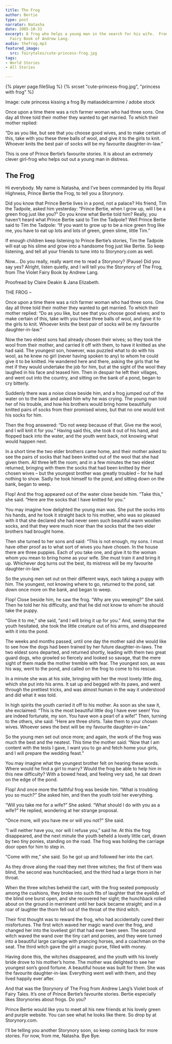 ```yaml
---
title: The Frog
author: Bertie
type: post
narrator: Natasha
date: 2005-10-31
excerpt: A frog who helps a young man in the search for his wife.  From the Violet
  Fairy Book of Andrew Lang.
audio: thefrog.mp3
featured_image:
  src: fairytales/cute-princess-frog.jpg
tags:
- World Stories
- All Stories

---
```

{% player page.fileSlug %}
{% srcset  "cute-princess-frog.jpg", "princess with frog" %}

Image: cute princess kissing a frog By matiasdelcarmine / adobe stock

Once upon a time there was a rich farmer woman who had three sons. One day all three told their mother they wanted to get married. To which their mother replied:

“Do as you like, but see that you choose good wives, and to make certain of this, take with you these three balls of wool, and give it to the girls to knit. Whoever knits the best pair of socks will be my favourite daughter-in-law.”

This is one of Prince Bertie’s favourite stories. It is about an extremely clever girl-frog who helps out out a young man in distress.

## The Frog

Hi everybody. My name is Natasha, and I’ve been commanded by His Royal Highness, Prince Bertie the Frog, to tell you a Storynory.

Did you know that Prince Bertie lives in a pond, not a palace? His friend, Tim the Tadpole, asked him yesterday: “Prince Bertie, when I grow up, will I be a green frog just like you?” Do you know what Bertie told him? Really, you haven’t heard what Prince Bertie said to Tim the Tadpole? Well Prince Bertie said to Tim the Tadpole: “If you want to grow up to be a nice green frog like me, you have to eat up lots and lots of green, green slime, little Tim.”

If enough children keep listening to Prince Bertie’s stories, Tim the Tadpole will eat up his slime and grow into a handsome frog just like Bertie. So keep listening, and tell all your friends to tune into to Storynory.com as well.

Now… Do you really, really want me to read a Storynory? (Pause) Did you say yes? Alright, listen quietly, and I will tell you the Storynory of The Frog, from The Violet Fairy Book by Andrew Lang.

Proofread by Claire Deakin & Jana Elizabeth.

THE FROG –

Once upon a time there was a rich farmer woman who had three sons. One day all three told their mother they wanted to get married. To which their mother replied: “Do as you like, but see that you choose good wives; and to make certain of this, take with you these three balls of wool, and give it to the girls to knit. Whoever knits the best pair of socks will be my favourite daughter-in-law.”

Now the two eldest sons had already chosen their wives; so they took the wool from their mother, and carried it off with them, to have it knitted as she had said. The youngest son, however, was puzzled what to do with his wool, as he knew no girl (never having spoken to any) to whom he could give it to be knitted. He wandered here and there, asking the girls that he met if they would undertake the job for him, but at the sight of the wool they laughed in his face and teased him. Then in despair he left their villages, and went out into the country, and sitting on the bank of a pond, began to cry bitterly.

Suddenly there was a noise close beside him, and a frog jumped out of the water on to the bank and asked him why he was crying. The young man told her of his trouble, and how his brothers would bring home beautifully knitted pairs of socks from their promised wives, but that no one would knit his socks for him.

Then the frog answered: “Do not weep because of that. Give me the wool, and I will knit it for you.” Having said this, she took it out of his hand, and flopped back into the water, and the youth went back, not knowing what would happen next.

In a short time the two elder brothers came home, and their mother asked to see the pairs of socks that had been knitted out of the wool that she had given them. All three left the room; and in a few minutes the two eldest returned, bringing with them the socks that had been knitted by their chosen wives – but the youngest brother was greatly troubled – for he had nothing to show. Sadly he took himself to the pond, and sitting down on the bank, began to weep.

Flop! And the frog appeared out of the water close beside him. “Take this,” she said. “Here are the socks that I have knitted for you.”

You may imagine how delighted the young man was. She put the socks into his hands, and he took it straight back to his mother, who was so pleased with it that she declared she had never seen such beautiful warm woollen socks, and that they were much nicer than the socks that the two elder brothers had brought home.

Then she turned to her sons and said: “This is not enough, my sons. I must have other proof as to what sort of wives you have chosen. In the house there are three puppies. Each of you take one, and give it to the woman whom you mean to bring home as your wife. She must train it and bring it up. Whichever dog turns out the best, its mistress will be my favourite daughter-in-law.”

So the young men set out on their different ways, each taking a puppy with him. The youngest, not knowing where to go, returned to the pond, sat down once more on the bank, and began to weep.

Flop! Close beside him, he saw the frog. “Why are you weeping?” She said. Then he told her his difficulty, and that he did not know to whom he should take the puppy.

“Give it to me,” she said, “and I will bring it up for you.” And, seeing that the youth hesitated, she took the little creature out of his arms, and disappeared with it into the pond.

The weeks and months passed, until one day the mother said she would like to see how the dogs had been trained by her future daughter-in-laws. The two eldest sons departed, and returned shortly, leading with them two great guard dogs, who growled so fiercely and looked so savage, that the mere sight of them made the mother tremble with fear. The youngest son, as was his way, went to the pond, and called on the frog to come to his rescue.

In a minute she was at his side, bringing with her the most lovely little dog, which she put into his arms. It sat up and begged with its paws, and went through the prettiest tricks, and was almost human in the way it understood and did what it was told.

In high spirits the youth carried it off to his mother. As soon as she saw it, she exclaimed: “This is the most beautiful little dog I have ever seen! You are indeed fortunate, my son. You have won a pearl of a wife!” Then, turning to the others, she said: “Here are three shirts. Take them to your chosen wives. Whoever sews the best will be my favourite daughter-in-law.”

So the young men set out once more; and again, the work of the frog was much the best and the neatest. This time the mother said: “Now that I am content with the tests I gave, I want you to go and fetch home your girls, and I will prepare the wedding feast.”

You may imagine what the youngest brother felt on hearing these words. Where would he find a girl to marry? Would the frog be able to help him in this new difficulty? With a bowed head, and feeling very sad, he sat down on the edge of the pond.

Flop! And once more the faithful frog was beside him. “What is troubling you so much?” She asked him, and then the youth told her everything.

“Will you take me for a wife?” She asked. “What should I do with you as a wife?” He replied, wondering at her strange proposal.

“Once more, will you have me or will you not?” She said.

“I will neither have you, nor will I refuse you,” said he. At this the frog disappeared, and the next minute the youth beheld a lovely little cart, drawn by two tiny ponies, standing on the road. The frog was holding the carriage door open for him to step in.

“Come with me,” she said. So he got up and followed her into the cart.

As they drove along the road they met three witches; the first of them was blind, the second was hunchbacked, and the third had a large thorn in her throat.

When the three witches beheld the cart, with the frog seated pompously among the cushions, they broke into such fits of laughter that the eyelids of the blind one burst open, and she recovered her sight; the hunchback rolled about on the ground in merriment until her back became straight; and in a roar of laughter the thorn fell out of the throat of the third witch.

Their first thought was to reward the frog, who had accidentally cured their misfortunes. The first witch waved her magic wand over the frog, and changed her into the loveliest girl that had ever been seen. The second witch waved the wand over the tiny cart and ponies, and they were turned into a beautiful large carriage with prancing horses, and a coachman on the seat. The third witch gave the girl a magic purse, filled with money.

Having done this, the witches disappeared, and the youth with his lovely bride drove to his mother’s home. The mother was delighted to see her youngest son’s good fortune. A beautiful house was built for them. She was the favourite daughter-in-law. Everything went well with them, and they lived happily ever after.

And that was the Storynory of The Frog from Andrew Lang’s Violet book of Fairy Tales. It’s one of Prince Bertie’s favourite stories. Bertie especially likes Storynories about frogs. Do you?

Prince Bertie would like you to meet all his new friends at his lovely green and purple website. You can see what he looks like there. So drop by at Storynory.com.

I’ll be telling you another Storynory soon, so keep coming back for more stories. For now, from me, Natasha. Bye Bye.